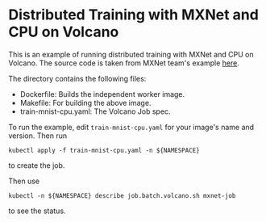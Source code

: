 # Distributed Training with MXNet and CPU on Volcano

This is an example of running distributed training with MXNet and CPU on Volcano. The source code is taken from
MXNet team's example [here](https://github.com/apache/incubator-mxnet/blob/master/example/image-classification/train_mnist.py).

The directory contains the following files:
* Dockerfile: Builds the independent worker image.
* Makefile: For building the above image.
* train-mnist-cpu.yaml: The Volcano Job spec.

To run the example, edit `train-mnist-cpu.yaml` for your image's name and version. Then run
```
kubectl apply -f train-mnist-cpu.yaml -n ${NAMESPACE}
```
to create the job.

Then use
```
kubectl -n ${NAMESPACE} describe job.batch.volcano.sh mxnet-job
```
to see the status.
